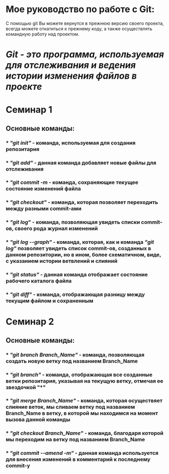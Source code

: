 # **Мое руководство по работе с Git:**

С помощью git Вы можете вернутся в прежнюю версию своего проекта, всегда можете откатиться к прежнему коду, а также осуществлять командную работу над проектом. 

# __*Git - это программа,  используемая для отслеживания и ведения истории изменения файлов в проекте*__

# **Семинар 1**

## Основные команды:

### * *"git init"* - команда, используемая для создания репозитария 

### * *"git add"* - данная команда добавляет новые файлы для отслеживания

### * *"git commit -m* - команда, сохраняющие текущее состояние изменений файла

### * *"git checkout"* - команда, которая позволяет переходить между разными commit-ами

### * *"git log*" - команда, позволяющая увидеть списки commit-ов, своего рода журнал изменений

### * *"git log --graph"* - команда, которая, как и команда *"git log"* позволяет увидеть список commit-ов, созданных в данном репозитории, но в ином, более схематичном, виде, с указанием истории ветвлений и слияний

### * *"git status"* - данная команда отображает состояние рабочего каталога файла

### * *"git diff"* - команда, отображающая разницу между текущим файлом и сохраненным


# **Семинар 2**

## Основные команды:

### * *"git branch Branch_Name"* - команда, позволяющая создать новую ветку под названием Branch_Name

### * *"git branch"* - команда, отображающая все созданные ветки репозитария, указывая на текущую ветку, отмечая ее звездочкой "*"

### * *"git merge Branch_Name"* - команда, которая осуществяет слияние веток, мы сливаем ветку под названием Branch_Name в ветку, в которой мы находимся на момент вызова данной команды

### * *"git checkout Branch_Name"* - команда, благодаря которой мы переходим на ветку под названием Branch_Name

### * *"git commit --amend -m"* - данная команда используется для внесения изменений в комментарий к последнему commit-у

